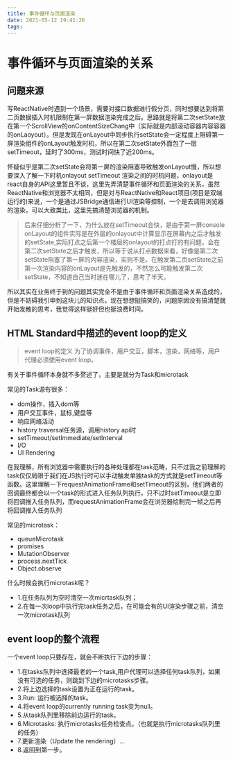 ```yaml
---
title: 事件循环与页面渲染
date: 2021-05-12 19:41:26
tags:
---
```



# 事件循环与页面渲染的关系

## 问题来源

写ReactNative时遇到一个场景，需要对接口数据进行假分页，同时想要达到将第二页数据插入时机限制在第一屏数据渲染完成之后。思路就是将第二次setState放在第一个ScrollView的onContentSizeChang中（实际就是内部滚动容器内容容器的onLaoyout）。但是发现在onLayout中同步执行setState会一定程度上阻碍第一屏渲染组件的onLayout触发时机，所以在第二次setState外面包了一层setTimeout，延时了300ms，测试时间快了近200ms。    

怀疑似乎是第二次setState会将第一屏的渲染阻塞导致触发onLayout慢，所以想要深入了解一下时机onlayout setTimeout 渲染之间的时机问题，onlayout是react自身的API这里暂且不谈，这里先弄清楚事件循环和页面渲染的关系，虽然ReactNative和浏览器不太相同，但是对与ReactNative和React项目(项目是双端运行的)来说，一个是通过JSBridge通信进行UI渲染等控制，一个是去调用浏览器的渲染，可以大致类比，这里先搞清楚浏览器的机制。 

>后来仔细分析了一下，为什么放在setTimeout会快，是由于第一屏console onLayout的组件实际是在外层的onlayout中计算显示在屏幕内之后才触发的setState,实际打点之后第一个楼层的onlayout的打点打的有问题，会在第二次setState之后才触发，所以等于说从打点数据来看，好像是第二次setState阻塞了第一屏的内容渲染，实则不是。在触发第二页setState之前第一次渲染内容的onLayout是先触发的，不然怎么可能触发第二次setState，不知道自己当时迷在哪儿了，思考了半天。

所以其实在业务终于到的问题其实完全不是由于事件循环和页面渲染关系造成的，但是不妨碍我引申到这块儿的知识点。现在想想挺搞笑的，问题原因没有搞清楚就开始发散的思考，我觉得这样挺好但也挺浪费时间。



## HTML Standard中描述的event loop的定义
>event loop的定义 为了协调事件，用户交互，脚本，渲染，网络等，用户代理必须使用event loop。

有关于事件循环本身就不多赘述了，主要是就分为Task和microtask

常见的Task源有很多： 
* dom操作，插入dom等  
* 用户交互事件，鼠标,键盘等  
* 响应网络活动
* history traversal任务源，调用history api时  
* setTimeout/setImmediate/setInterval
* I/O 
* UI Rendering  

在我理解，所有浏览器中需要执行的各种处理都在task范畴，只不过我之前理解的task仅仅局限于我们在JS执行时可以手动触发单独task的方式就是setTimeout等函数。这里理解一下requestAnimationFrame和setTimeout的区别，他们两者的回调最终都会以一个task的形式进入任务队列执行，只不过时setTimeout是立即将回调推入任务队列，而requestAnimationFrame会在浏览器绘制完一帧之后再将回调推入任务队列


常见的microtask：

* queueMicrotask
* promises
* MutationObserver
* process.nextTick
* Object.observe

什么时候会执行microtask呢？
* 1.在任务队列为空时清空一次micrtask队列；
* 2.在每一次loop中执行完task任务之后，在可能会有的UI渲染步骤之前，清空一次microtask队列

## event loop的整个流程

一个event loop只要存在，就会不断执行下边的步骤：
* 1.在tasks队列中选择最老的一个task,用户代理可以选择任何task队列，如果没有可选的任务，则跳到下边的microtasks步骤。
* 2.将上边选择的task设置为正在运行的task。
* 3.Run: 运行被选择的task。
* 4.将event loop的currently running task变为null。
* 5.从task队列里移除前边运行的task。
* 6.Microtasks: 执行microtasks任务检查点。（也就是执行microtasks队列里的任务）
* 7.更新渲染（Update the rendering）...
* 8.返回到第一步。


